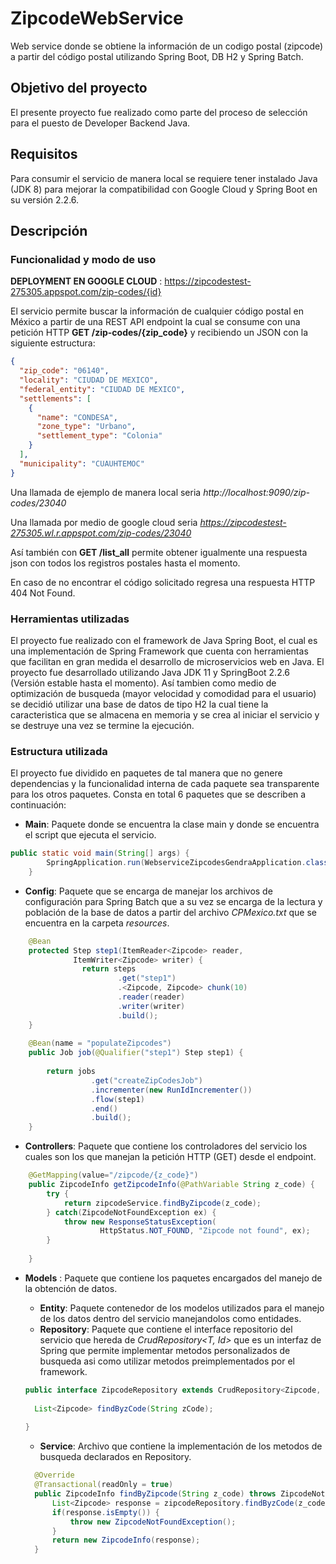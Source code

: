 # ZipcodeWebService
Web service donde se obtiene la información de un codigo postal (zipcode) a partir del código postal utilizando Spring Boot, DB H2 y Spring Batch.

## Objetivo del proyecto
El presente proyecto fue realizado como parte del proceso de selección para el puesto de Developer Backend Java.

## Requisitos
Para consumir el servicio de manera local se requiere tener instalado Java (JDK 8) para mejorar la compatibilidad con Google Cloud y Spring Boot en su versión 2.2.6.

## Descripción

### Funcionalidad y modo de uso

__DEPLOYMENT EN GOOGLE CLOUD__ : https://zipcodestest-275305.appspot.com/zip-codes/{id}

El servicio permite buscar la información de cualquier código postal en México a partir de una REST API endpoint la cual se consume con una petición HTTP __GET /zip-codes/{zip_code}__ y recibiendo un JSON con la siguiente estructura:

```json
{
  "zip_code": "06140",
  "locality": "CIUDAD DE MEXICO",
  "federal_entity": "CIUDAD DE MEXICO",
  "settlements": [
    {
      "name": "CONDESA",
      "zone_type": "Urbano",
      "settlement_type": "Colonia"
    }
  ],
  "municipality": "CUAUHTEMOC"
}
```

Una llamada de ejemplo de manera local seria _http://localhost:9090/zip-codes/23040_

Una llamada por medio de google cloud seria _https://zipcodestest-275305.wl.r.appspot.com/zip-codes/23040_

Así también con __GET /list_all__ permite obtener igualmente una respuesta json con todos los registros postales hasta el momento.

En caso de no encontrar el código solicitado regresa una respuesta HTTP 404 Not Found.

### Herramientas utilizadas
El proyecto fue realizado con el framework de Java Spring Boot, el cual es una implementación de Spring Framework que cuenta con herramientas que facilitan en gran medida el desarrollo de microservicios web en Java. El proyecto fue desarrollado utilizando Java JDK 11 y SpringBoot 2.2.6 (Versión estable hasta el momento). Así tambien como medio de optimización de busqueda (mayor velocidad y comodidad para el usuario) se decidió utilizar una base de datos de tipo H2 la cual tiene la caracteristica que se almacena en memoria y se crea al iniciar el servicio y se destruye una vez se termine la ejecución.

### Estructura utilizada
El proyecto fue dividido en paquetes de tal manera que no genere dependencias y la funcionalidad interna de cada paquete sea transparente para los otros paquetes. Consta en total 6 paquetes que se describen a continuación:
* __Main__: Paquete donde se encuentra la clase main y donde se encuentra el script que ejecuta el servicio.
```java
public static void main(String[] args) {
		SpringApplication.run(WebserviceZipcodesGendraApplication.class, args);
	}
 ```
 
* __Config__: Paquete que se encarga de manejar los archivos de configuración para Spring Batch que a su vez se encarga de la lectura y población de la base de datos a partir del archivo _CPMexico.txt_ que se encuentra en la carpeta _resources_.
```java
    @Bean
    protected Step step1(ItemReader<Zipcode> reader,
    	      ItemWriter<Zipcode> writer) {
    	        return steps
    	        		.get("step1")
    	        		.<Zipcode, Zipcode> chunk(10)
    	        		.reader(reader)
    	        		.writer(writer)
    	        		.build();
    }
    
    @Bean(name = "populateZipcodes")
    public Job job(@Qualifier("step1") Step step1) {
    	
		return jobs
				  .get("createZipCodesJob")
				  .incrementer(new RunIdIncrementer())
				  .flow(step1)
				  .end()
				  .build();
    }
 ```

* __Controllers__: Paquete que contiene los controladores del servicio los cuales son los que manejan la petición HTTP (GET) desde el endpoint.
```java
	@GetMapping(value="/zipcode/{z_code}")
	public ZipcodeInfo getZipcodeInfo(@PathVariable String z_code) {
		try {
			return zipcodeService.findByZipcode(z_code);
		} catch(ZipcodeNotFoundException ex) {
	        throw new ResponseStatusException(
	                HttpStatus.NOT_FOUND, "Zipcode not found", ex);
		}
		
	}
 ```
* __Models__ : Paquete que contiene los paquetes encargados del manejo de la obtención de datos.
  * __Entity__: Paquete contenedor de los modelos utilizados para el manejo de los datos dentro del servicio manejandolos como entidades.
  * __Repository__: Paquete que contiene el interface repositorio del servicio que hereda de _CrudRepository<T, Id>_ que es un interfaz de Spring que permite implementar metodos personalizados de busqueda asi como utilizar metodos preimplementados por el framework.
  
  ```java
  public interface ZipcodeRepository extends CrudRepository<Zipcode, Long>{
	
	List<Zipcode> findByzCode(String zCode);
	
  }
  ```
  * __Service__: Archivo que contiene la implementación de los metodos de busqueda declarados en Repository.
  
  ```java
  	@Override
	@Transactional(readOnly = true)
	public ZipcodeInfo findByZipcode(String z_code) throws ZipcodeNotFoundException {
		List<Zipcode> response = zipcodeRepository.findByzCode(z_code);
		if(response.isEmpty()) {
			throw new ZipcodeNotFoundException();
		}
		return new ZipcodeInfo(response);
	}
  ```
